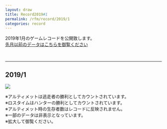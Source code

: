 ```yaml
---
layout: draw
title: Record2019#1
permalink: /rfm/record/2019/1
categories: record
---
```





2019年1月のゲームレコードを公開致します。<br>
[先月以前のデータはこちらを御覧ください](https://web.njj12.net/categories/#record) <br>


  
  
----------------------------------------  
## 2019/1
<img src="https://web.njj12.net/public/images/record/201901.png"><br>


※アルティメットは逃走者の勝利としてカウントされています。<br>
※ロスタイムはハンターの勝利としてカウントされています。<br>
※アルティメット時の生存者数はレコードに反映されません。<br>
※一部のデータは非表示となっています。<br>
※拡大して御覧ください。<br>
